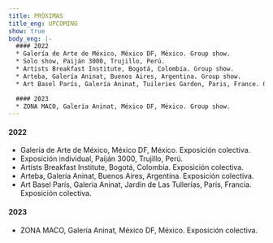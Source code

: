 ```yaml
---
title: PRÓXIMAS
title_eng: UPCOMING
show: true
body_eng: |-
  #### 2022
  * Galería de Arte de México, México DF, México. Group show.
  * Solo show, Paiján 3000, Trujillo, Perú.
  * Artists Breakfast Institute, Bogotá, Colombia. Group show.
  * Arteba, Galería Aninat, Buenos Aires, Argentina. Group show.
  * Art Basel París, Galería Aninat, Tuileries Garden, Paris, France. Group show

  #### 2023
  * ZONA MACO, Galería Aninat, México DF, México. Group show.
---
```

#### 2022
* Galería de Arte de México, México DF, México. Exposición colectiva.
* Exposición individual, Paiján 3000, Trujillo, Perú.
* Artists Breakfast Institute, Bogotá, Colombia. Exposición colectiva.
* Arteba, Galería Aninat, Buenos Aires, Argentina. Exposición colectiva.
* Art Basel París, Galería Aninat, Jardín de Las Tullerías, París, Francia. Exposición colectiva.


#### 2023
* ZONA MACO, Galería Aninat, México DF, México. Exposición colectiva.
